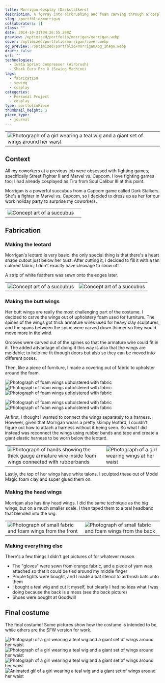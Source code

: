 ```yaml
---
title: Morrigan Cosplay [Darkstalkers]
description: A forray into airbrushing and foam carving through a cosplay of the popular and sexy Darkstalkers character.
slug: /portfolio/morrigan
collaborators: []
class: ""
date: 2014-10-31T04:26:55.288Z
preview: /optimized/portfolio/morrigan/morrigan.webp
cover: /optimized/portfolio/morrigan/cover.webp
og_preview: /optimized/portfolio/morrigan/og_image.webp
draft: false
url: ""
technologies:
  - Iwata Sprint Compressor (Airbrush)
  - Shark Euro Pro X (Sewing Machine)
tags:
  - fabrication
  - sewing
  - cosplay
categories:
  - Personal Project
  - cosplay
type: portfolioPiece
thumbnail_height: 3
piece_type:
  - journal
---
```


| |
| -- |
| ![Photograph of a girl wearing a teal wig and a giant set of wings around her waist](/optimized/portfolio/morrigan/morrigan.webp) |

## Context
All my coworkers at a previous job were obsessed with fighting games, specifically Street Fighter II and Marvel vs. Capcom. I love fighting games too; I had already cosplayed as Tira from Soul Calibur III at this point.

Morrigan is a powerful succubus from a Capcom game called Dark Stalkers. She's a fighter in Marvel vs. Capcom, so I decided to dress up as her for our work holiday party to surprise my coworkers.

| | |
| -- | --- |
| ![Concept art of a succubus](/optimized/portfolio/morrigan/conceptart.webp) | |

## Fabrication

### Making the leotard
Morrigan's leotard is very basic. the only special thing is that there's a heart shape cutout just below her bust. After cutting it, I decided to fill it with a tan colored fabric; I don't exactly have cleavage to show off.

A strip of white feathers was sewn onto the edges later.

| | |
| --  | -- |
| ![Concept art of a succubus](/optimized/portfolio/morrigan/leotard1.webp) | ![Concept art of a succubus](/optimized/portfolio/morrigan/leotard2.webp) |

### Making the butt wings
Her butt wings are really the most challenging part of the costume. I decided to carve the wings out of upholstery foam used for furniture. The spines of the wings got thick armature wires used for heavy clay sculptures, and the spans between the spine were carved down thinner so they would move more in the wind.

Grooves were carved out of the spines so that the armature wire could fit in it. The added advantage of doing it this way is also that the wings are moldable; to help me fit through doors but also so they can be moved into different poses.

Then, like a piece of furniture, I made a covering out of fabric to upholster around the foam.

![Photograph of foam wings upholstered with fabric](/optimized/portfolio/morrigan/wings1.webp)
![Photograph of foam wings upholstered with fabric](/optimized/portfolio/morrigan/wings2.webp)
![Photograph of foam wings upholstered with fabric](/optimized/portfolio/morrigan/wings3.webp)

![Photograph of foam wings upholstered with fabric](/optimized/portfolio/morrigan/wings4.webp)
![Photograph of foam wings upholstered with fabric](/optimized/portfolio/morrigan/wings5.webp)

At first, I thought I wanted to connect the wings separately to a harness. However, given that Morrigan wears a pretty skimpy leotard, I couldn't figure out how to attach a harness without it being seen. So what I did instead was reconnect the wings using rubber bands and tape and create a giant elastic harness to be worn below the leotard.

| | |
| --  | -- |
| ![Photograph of hands showing the thick gauge armature wire inside foam wings connected with rubberbands](/optimized/portfolio/morrigan/wingharness1.webp) | ![Photograph of a girl wearing wings at her waist](/optimized/portfolio/morrigan/wingharness2.webp) |

Lastly, the top of her wings have white talons. I sculpted these out of Model Magic foam clay and super glued them on.

### Making the head wings
Morrigan also has tiny head wings. I did the same technique as the big wings, but on a much smaller scale. I then taped them to a teal headband that blended into the wig.

| | |
| --  | -- |
| ![Photograph of small fabric and foam wings from the front](/optimized/portfolio/morrigan/headwings1.webp) | ![Photograph of small fabric and foam wings from the back](/optimized/portfolio/morrigan/headwings2.webp) |

### Making everything else
There's a few things I didn't get pictures of for whatever reason.

- The "gloves" were sewn from orange fabric, and a piece of yarn was attached so that it could be tied around my middle finger
- Purple tights were bought, and I made a bat stencil to airbrush bats onto them
- I bought a teal wig and cut it myself, but clearly I had no idea what I was doing because the back is a mess (see the back picture)
- Shoes were bought at Goodwill

## Final costume

The final costume! Some pictures show how the costume is intended to be, while others are the SFW version for work.

![Photograph of a girl wearing a teal wig and a giant set of wings around her waist](/optimized/portfolio/morrigan/final4.webp)
![Photograph of a girl wearing a teal wig and a giant set of wings around her waist](/optimized/portfolio/morrigan/final1.webp)
![Photograph of a girl wearing a teal wig and a giant set of wings around her waist](/optimized/portfolio/morrigan/final2.webp)
![Animated gif of a girl wearing a teal wig and a giant set of wings around her waist](/optimized/portfolio/morrigan/final3.gif)
